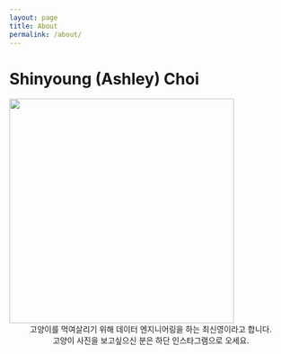 ```yaml
---
layout: page
title: About
permalink: /about/
---
```


# Shinyoung (Ashley) Choi

<img src="{{ site.baseurl }}/images/profile.jpg" style="width: 400px; display: flex; justify-content: center"/>
<div style="text-align:center">
고양이를 먹여살리기 위해 데이터 엔지니어링을 하는 최신영이라고 합니다.<br/>
고양이 사진을 보고싶으신 분은 하단 인스타그램으로 오세요.
</div>
